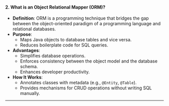#### **2. What is an Object Relational Mapper (ORM)?**
- **Definition**: ORM is a programming technique that bridges the gap between the object-oriented paradigm of a programming language and relational databases.
- **Purpose**:
  - Maps Java objects to database tables and vice versa.
  - Reduces boilerplate code for SQL queries.
- **Advantages**:
  - Simplifies database operations.
  - Enforces consistency between the object model and the database schema.
  - Enhances developer productivity.
- **How It Works**:
  - Annotates classes with metadata (e.g., `@Entity`, `@Table`).
  - Provides mechanisms for CRUD operations without writing SQL manually.

---
